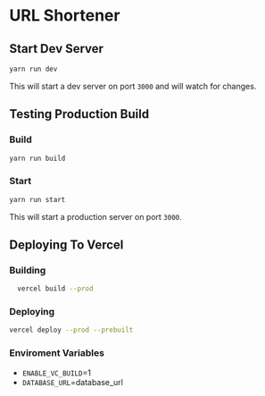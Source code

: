 # URL Shortener

## Start Dev Server

```bash
yarn run dev
```

This will start a dev server on port `3000` and will watch for changes.

## Testing Production Build

### Build

```bash
yarn run build
```

### Start

```bash
yarn run start
```

This will start a production server on port `3000`.

## Deploying To Vercel

### Building

```bash
  vercel build --prod
```
  
### Deploying

```bash
vercel deploy --prod --prebuilt
```

### Enviroment Variables

- `ENABLE_VC_BUILD`=1
- `DATABASE_URL`=database_url
